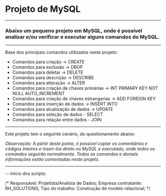 # Projeto de MySQL

---

### Abaixo um pequeno projeto em MySQL, onde é possível analisar e/ou verificar e executar alguns comandos do MySQL.

---

Base dos principais comandos utilizados neste projeto:

* Comandos para criação -> CREATE
* Comandos para exclusão -> DROP
* Comandos para deletar -> DELETE
* Comandos para descrição -> DESCRIBE
* Comandos para alteração -> ALTER
* Comandos para criação de chaves primárias -> INT PRIMARY KEY NOT NULL AUTO_INCREMENT
* Comandos para criação de chaves estrangerias -> ADD FOREIGN KEY
* Comandos para inserção de dados -> INSERT INTO
* Comandos para atualização de dados -> UPDATE
* Comandos para seleção de dados - SELECT
* Comandos para relação entre dados - JOIN

---

Este projeto tem o seguinte cenário, do questionamento abaixo:

_Observação: A pártir deste ponto, é possível copiar os comentários e códigos inteiros e inseri-los direto no MySQL e executado, onde todos os comandos seguirão normalmente. Todos os comandos e demais informações estão comentadas neste projeto._

---

-- Início dos scripts:

/*
Responsável: Projetista/Analista de Dados;
Empresa contratante: RH_SOLUTIONS;
Tipo do trabalho: Construção de modelo relacional;
*/




